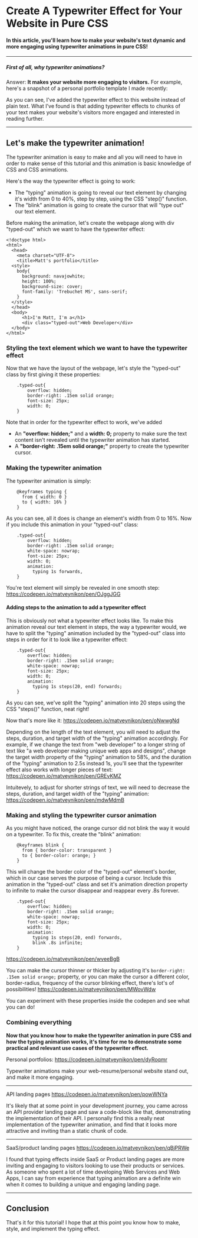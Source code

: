 # Create A Typewriter Effect for Your Website in Pure CSS

#### In this article, you'll learn how to make your website's text dynamic and more engaging using typewriter animations in pure CSS!

***********
##### First of all, why typewriter animations?

Answer: **It makes your website more engaging to visitors.**
For example, here's a snapshot of a personal portfolio template I made recently:

As you can see, I've added the typewriter effect to this website instead of plain text.
What I've found is that adding typewriter effects to chunks of your text makes your website's visitors more engaged and interested in reading further.

************

## Let's make the typewriter animation!

The typewriter animation is easy to make and all you will need to have in order to make sense of this tutorial and this animation is basic knowledge of CSS and CSS animations.

Here's the way the typewriter effect is going to work:
* The "typing" animation is going to reveal our text element by changing it's width from 0 to 40%, step by step, using the CSS "step()" function.
* The "blink" animation is going to create the cursor that will "type out" our text element.

Before making the animation, let's create the webpage along with div "typed-out" which we want to have the typewriter effect:
```
<!doctype html>
<html>
  <head>
    <meta charset="UTF-8">
    <title>Matt's portfolio</title>
  <style>
    body{
      background: navajowhite;
      height: 100%;
      background-size: cover;
      font-family: 'Trebuchet MS', sans-serif; 
    }
  </style>
  </head>
  <body>
      <h1>I'm Matt, I'm a</h1>
      <div class="typed-out">Web Developer</div>
  </body>
</html>
```


### Styling the text element which we want to have the typewriter effect

Now that we have the layout of the webpage, let's style the "typed-out" class by first giving it these properties:
```
    .typed-out{
        overflow: hidden;
        border-right: .15em solid orange;
        font-size: 25px;
        width: 0;
    }
```
Note that in order for the typewriter effect to work, we've added
* An **"overflow: hidden;"** and a **width: 0;** property to make sure the text content isn't revealed until the typewriter animation has started.
* A **"border-right: .15em solid orange;"** property to create the typewriter cursor.

### Making the typewriter animation
The typewriter animation is simply:
```
    @keyframes typing {
      from { width: 0 }
      to { width: 16% }
    }
```
As you can see, all it does is change an element's width from 0 to 16%.
Now if you include this animation in your "typed-out" class:
```
    .typed-out{
        overflow: hidden;
        border-right: .15em solid orange;
        white-space: nowrap;
        font-size: 25px;
        width: 0;
        animation: 
          typing 1s forwards,
    }
```
You're text element will simply be revealed in one smooth step:
https://codepen.io/matveynikon/pen/OJggJGG 

#### Adding steps to the animation to add a typewriter effect
This is obviously not what a typewriter effect looks like.
To make this animation reveal our text element in steps, the way a typewriter would, we have to split the "typing" animation included by the "typed-out" class into steps in order for it to look like a typewriter effect:
```
    .typed-out{
        overflow: hidden;
        border-right: .15em solid orange;
        white-space: nowrap;
        font-size: 25px;
        width: 0;
        animation: 
          typing 1s steps(20, end) forwards;
    }
```
As you can see, we've split the "typing" animation into 20 steps using the CSS "steps()" function, neat right!

Now that's more like it:
https://codepen.io/matveynikon/pen/oNwwgNd

Depending on the length of the text element, you will need to adjust the steps, duration, and target width of the "typing" animation accordingly.
For example, if we change the text from "web developer" to a longer string of text like "a web developer making unique web apps and designs", change the target width property of the "typing" animation to 58%, and the duration of the "typing" animation to 2.5s instead 1s, you'll see that the typewriter effect also works with longer pieces of text:
https://codepen.io/matveynikon/pen/GREvKMZ

Intuitevely, to adjust for shorter strings of text, we will need to decrease the steps, duration, and target width of the "typing" animation:
https://codepen.io/matveynikon/pen/mdwMdmB

### Making and styling the typewriter cursor animation
As you might have noticed, the orange cursor did not blink the way it would on a typewriter.
To fix this, create the "blink" animation:
```
    @keyframes blink {
      from { border-color: transparent }
      to { border-color: orange; }
    }
```
This will change the border color of the "typed-out" element's border, which in our case serves the purpose of being a cursor.
Include this animation in the "typed-out" class and set it's animation direction property to infinite to make the cursor disappear and reappear every .8s forever.
```
    .typed-out{
        overflow: hidden;
        border-right: .15em solid orange;
        white-space: nowrap;
        font-size: 25px;
        width: 0;
        animation: 
          typing 1s steps(20, end) forwards,
          blink .8s infinite;
    }
```
https://codepen.io/matveynikon/pen/wveeBgB

You can make the cursor thinner or thicker by adjusting it's `border-right: .15em solid orange;` property, or you can make the cursor a different color, border-radius, frequency of the cursor blinking effect, there's lot's of possibilities!
https://codepen.io/matveynikon/pen/MWovWdw

You can experiment with these properties inside the codepen and see what you can do!

### Combining everything
**Now that you know how to make the typewriter animation in pure CSS and how the typing animation works, it's time for me to demonstrate some practical and relevant use cases of the typewriter effect.**

Personal portfolios:
https://codepen.io/matveynikon/pen/dyRoqmr

Typewriter animations make your web-resume/personal website stand out, and make it more engaging.

*************

API landing pages
https://codepen.io/matveynikon/pen/powWNYa

It's likely that at some point in your development journey, you came across an API provider landing page and saw a code-block like that, demonstrating the implementation of their API. I personally find this a really neat implementation of the typewriter animation, and find that it looks more attractive and inviting than a static chunk of code.

*************

SaaS/product landing pages
https://codepen.io/matveynikon/pen/qBjPRWe

I found that typing effects inside SaaS or Product landing pages are more inviting and engaging to visitors looking to use their products or services.
As someone who spent a lot of time developing Web Services and Web Apps, I can say from experience that typing animation are a definite win when it comes to building a unique and engaging landing page.

************

## Conclusion
That's it for this tutorial!
I hope that at this point you know how to make, style, and implement the typing effect.
